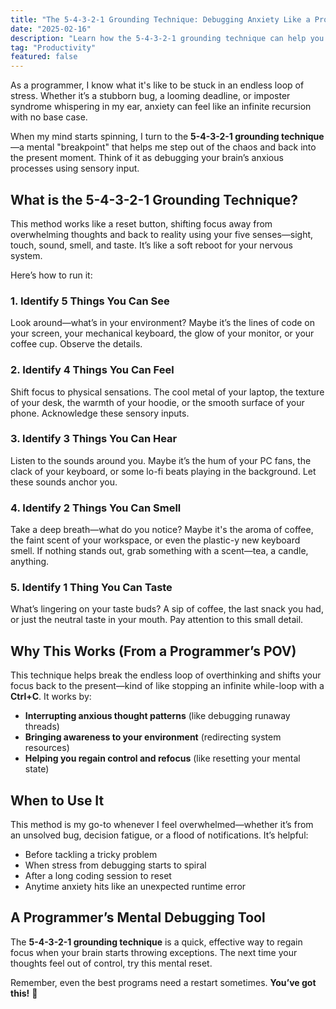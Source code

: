 ```yaml
---
title: "The 5-4-3-2-1 Grounding Technique: Debugging Anxiety Like a Programmer"
date: "2025-02-16"
description: "Learn how the 5-4-3-2-1 grounding technique can help you debug anxiety like a programmer. This mental reset uses sensory input to break the cycle of overthinking and bring focus back to the present moment."
tag: "Productivity"
featured: false
---
```


As a programmer, I know what it's like to be stuck in an endless loop of stress. Whether it’s a stubborn bug, a looming deadline, or imposter syndrome whispering in my ear, anxiety can feel like an infinite recursion with no base case.

When my mind starts spinning, I turn to the **5-4-3-2-1 grounding technique**—a mental "breakpoint" that helps me step out of the chaos and back into the present moment. Think of it as debugging your brain’s anxious processes using sensory input.

## What is the 5-4-3-2-1 Grounding Technique?

This method works like a reset button, shifting focus away from overwhelming thoughts and back to reality using your five senses—sight, touch, sound, smell, and taste. It’s like a soft reboot for your nervous system.

Here’s how to run it:

### 1. Identify 5 Things You Can See

Look around—what’s in your environment? Maybe it’s the lines of code on your screen, your mechanical keyboard, the glow of your monitor, or your coffee cup. Observe the details.

### 2. Identify 4 Things You Can Feel

Shift focus to physical sensations. The cool metal of your laptop, the texture of your desk, the warmth of your hoodie, or the smooth surface of your phone. Acknowledge these sensory inputs.

### 3. Identify 3 Things You Can Hear

Listen to the sounds around you. Maybe it’s the hum of your PC fans, the clack of your keyboard, or some lo-fi beats playing in the background. Let these sounds anchor you.

### 4. Identify 2 Things You Can Smell

Take a deep breath—what do you notice? Maybe it's the aroma of coffee, the faint scent of your workspace, or even the plastic-y new keyboard smell. If nothing stands out, grab something with a scent—tea, a candle, anything.

### 5. Identify 1 Thing You Can Taste

What’s lingering on your taste buds? A sip of coffee, the last snack you had, or just the neutral taste in your mouth. Pay attention to this small detail.

## Why This Works (From a Programmer’s POV)

This technique helps break the endless loop of overthinking and shifts your focus back to the present—kind of like stopping an infinite while-loop with a **Ctrl+C**. It works by:

- **Interrupting anxious thought patterns** (like debugging runaway threads)
- **Bringing awareness to your environment** (redirecting system resources)
- **Helping you regain control and refocus** (like resetting your mental state)

## When to Use It

This method is my go-to whenever I feel overwhelmed—whether it’s from an unsolved bug, decision fatigue, or a flood of notifications. It’s helpful:

- Before tackling a tricky problem
- When stress from debugging starts to spiral
- After a long coding session to reset
- Anytime anxiety hits like an unexpected runtime error

## A Programmer’s Mental Debugging Tool

The **5-4-3-2-1 grounding technique** is a quick, effective way to regain focus when your brain starts throwing exceptions. The next time your thoughts feel out of control, try this mental reset.

Remember, even the best programs need a restart sometimes. **You’ve got this!** 🚀
